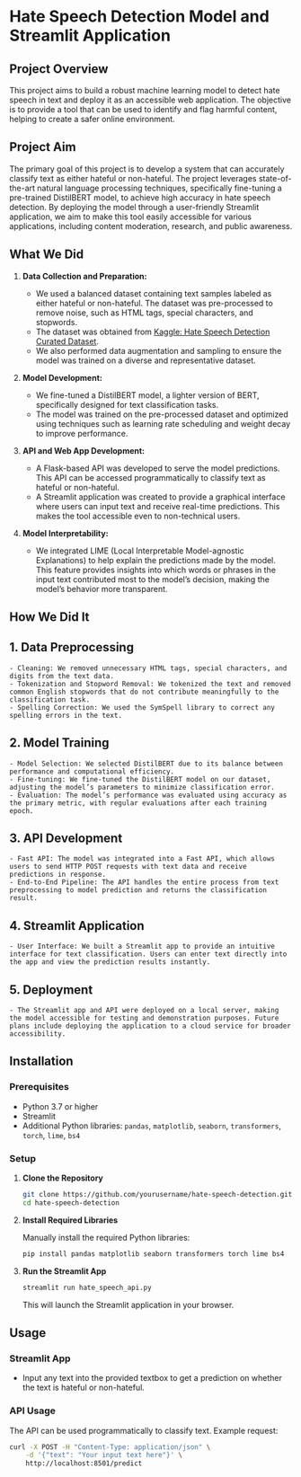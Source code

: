 # Hate Speech Detection Model and Streamlit Application

## Project Overview

This project aims to build a robust machine learning model to detect hate speech in text and deploy it as an accessible web application. The objective is to provide a tool that can be used to identify and flag harmful content, helping to create a safer online environment.

## Project Aim

The primary goal of this project is to develop a system that can accurately classify text as either hateful or non-hateful. The project leverages state-of-the-art natural language processing techniques, specifically fine-tuning a pre-trained DistilBERT model, to achieve high accuracy in hate speech detection. By deploying the model through a user-friendly Streamlit application, we aim to make this tool easily accessible for various applications, including content moderation, research, and public awareness.

## What We Did

1. **Data Collection and Preparation:**
    - We used a balanced dataset containing text samples labeled as either hateful or non-hateful. The dataset was pre-processed to remove noise, such as HTML tags, special characters, and stopwords.
    - The dataset was obtained from [Kaggle: Hate Speech Detection Curated Dataset](https://www.kaggle.com/datasets/waalbannyantudre/hate-speech-detection-curated-dataset/data?select=HateSpeechDatasetBalanced.csv).
    - We also performed data augmentation and sampling to ensure the model was trained on a diverse and representative dataset.

2. **Model Development:**
    - We fine-tuned a DistilBERT model, a lighter version of BERT, specifically designed for text classification tasks.
    - The model was trained on the pre-processed dataset and optimized using techniques such as learning rate scheduling and weight decay to improve performance.

3. **API and Web App Development:**
    - A Flask-based API was developed to serve the model predictions. This API can be accessed programmatically to classify text as hateful or non-hateful.
    - A Streamlit application was created to provide a graphical interface where users can input text and receive real-time predictions. This makes the tool accessible even to non-technical users.

4. **Model Interpretability:**
    - We integrated LIME (Local Interpretable Model-agnostic Explanations) to help explain the predictions made by the model. This feature provides insights into which words or phrases in the input text contributed most to the model’s decision, making the model’s behavior more transparent.

## How We Did It

## 1. **Data Preprocessing**
    - Cleaning: We removed unnecessary HTML tags, special characters, and digits from the text data.
    - Tokenization and Stopword Removal: We tokenized the text and removed common English stopwords that do not contribute meaningfully to the classification task.
    - Spelling Correction: We used the SymSpell library to correct any spelling errors in the text.

## 2. **Model Training**
    - Model Selection: We selected DistilBERT due to its balance between performance and computational efficiency.
    - Fine-tuning: We fine-tuned the DistilBERT model on our dataset, adjusting the model’s parameters to minimize classification error.
    - Evaluation: The model’s performance was evaluated using accuracy as the primary metric, with regular evaluations after each training epoch.

## 3. **API Development**
    - Fast API: The model was integrated into a Fast API, which allows users to send HTTP POST requests with text data and receive predictions in response.
    - End-to-End Pipeline: The API handles the entire process from text preprocessing to model prediction and returns the classification result.

## 4. **Streamlit Application**
    - User Interface: We built a Streamlit app to provide an intuitive interface for text classification. Users can enter text directly into the app and view the prediction results instantly.
    

## 5. **Deployment**
    - The Streamlit app and API were deployed on a local server, making the model accessible for testing and demonstration purposes. Future plans include deploying the application to a cloud service for broader accessibility.

## Installation

### Prerequisites

- Python 3.7 or higher
- Streamlit
- Additional Python libraries: `pandas`, `matplotlib`, `seaborn`, `transformers`, `torch`, `lime`, `bs4`

### Setup

1. **Clone the Repository**

    ```bash
    git clone https://github.com/yourusername/hate-speech-detection.git
    cd hate-speech-detection
    ```

2. **Install Required Libraries**

    Manually install the required Python libraries:

    ```bash
    pip install pandas matplotlib seaborn transformers torch lime bs4
    ```

3. **Run the Streamlit App**

    ```bash
    streamlit run hate_speech_api.py
    ```

    This will launch the Streamlit application in your browser.

## Usage

### Streamlit App

- Input any text into the provided textbox to get a prediction on whether the text is hateful or non-hateful.

### API Usage

The API can be used programmatically to classify text. Example request:

```bash
curl -X POST -H "Content-Type: application/json" \
    -d '{"text": "Your input text here"}' \
    http://localhost:8501/predict
